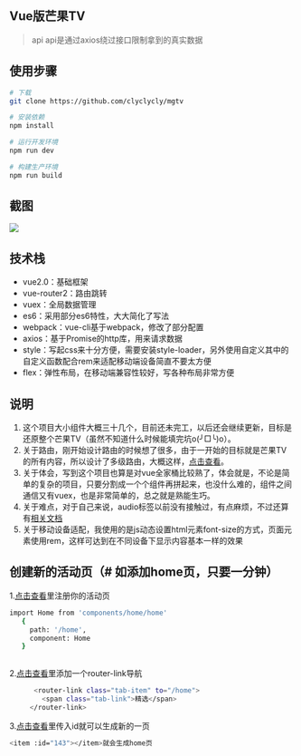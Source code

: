 ## Vue版芒果TV

> api api是通过axios绕过接口限制拿到的真实数据

## 使用步骤

``` bash
# 下载
git clone https://github.com/clyclycly/mgtv

# 安装依赖
npm install

# 运行开发环境
npm run dev

# 构建生产环境
npm run build

``` 
## 截图
![](https://github.com/clyclycly/mgtv/blob/master/mgtv.gif)

## 技术栈
 + vue2.0：基础框架
 + vue-router2：路由跳转
 + vuex：全局数据管理
 + es6：采用部分es6特性，大大简化了写法
 + webpack：vue-cli基于webpack，修改了部分配置
 + axios：基于Promise的http库，用来请求数据
 + style：写起css来十分方便，需要安装style-loader，另外使用自定义其中的自定义函数配合rem来适配移动端设备简直不要太方便
 + flex：弹性布局，在移动端兼容性较好，写各种布局非常方便
 
 ## 说明
1. 这个项目大小组件大概三十几个，目前还未完工，以后还会继续更新，目标是还原整个芒果TV（虽然不知道什么时候能填完坑o(╯□╰)o）。
2. 关于路由，刚开始设计路由的时候想了很多，由于一开始的目标就是芒果TV的所有内容，所以设计了多级路由，大概这样，[点击查看](https://github.com/clyclycly/mgtv/blob/master/src/router/index.js)。
3. 关于体会，写到这个项目也算是对vue全家桶比较熟了，体会就是，不论是简单的复杂的项目，只要分割成一个个组件再拼起来，也没什么难的，组件之间通信又有vuex，也是非常简单的，总之就是熟能生巧。
4. 关于难点，对于自己来说，audio标签以前没有接触过，有点麻烦，不过还算有[相关文档](http://caibaojian.com/html5-audio.html)
5. 关于移动设备适配，我使用的是js动态设置html元素font-size的方式，页面元素使用rem，这样可达到在不同设备下显示内容基本一样的效果

## 创建新的活动页（# 如添加home页，只要一分钟）
1.[点击查看](https://github.com/clyclycly/mgtv/blob/master/src/router/index.js)里注册你的活动页
``` bash
import Home from 'components/home/home'
   {
     path: '/home',
     component: Home
   }
   
``` 
2.[点击查看](https://github.com/clyclycly/mgtv/blob/master/src/components/mg-tab/mg-tab.vue)里添加一个router-link导航
``` bash
      <router-link class="tab-item" to="/home">
        <span class="tab-link">精选</span>
     </router-link>
``` 
3.[点击查看](https://github.com/clyclycly/mgtv/blob/master/src/components/demo/demo.vue)里传入id就可以生成新的一页
``` bash
<item :id="143"></item>就会生成home页
``` 

